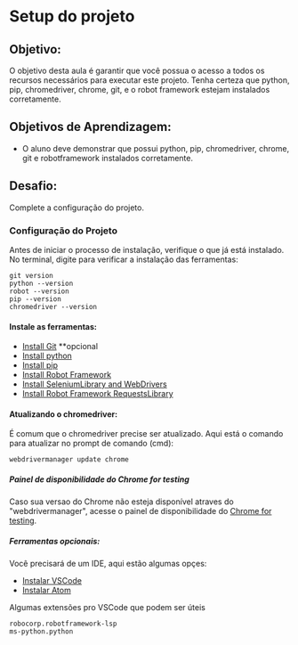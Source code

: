 # Setup do projeto

## Objetivo:
O objetivo desta aula é garantir que você possua o acesso a todos os recursos necessários para executar este projeto. Tenha certeza que python, pip, chromedriver, chrome, git, e o robot framework estejam instalados corretamente. 

## Objetivos de Aprendizagem:

- O aluno deve demonstrar que possui python, pip, chromedriver, chrome, git e robotframework instalados corretamente.

## Desafio:
Complete a configuração do projeto.

### Configuração do Projeto

Antes de iniciar o processo de instalação, verifique o que já está instalado. No terminal, digite para verificar a instalação das ferramentas:

```
git version
python --version
robot --version
pip --version
chromedriver --version
```


#### Instale as ferramentas:
- [Install Git](https://git-scm.com/downloads) **opcional
- [Install python](https://www.python.org/downloads/)
- [Install pip](https://pip.pypa.io/en/stable/installation/)
- [Install Robot Framework](https://pypi.org/project/robotframework/)
- [Install SeleniumLibrary and WebDrivers](http://robotframework.org/SeleniumLibrary/)
- [Install Robot Framework RequestsLibrary](https://pypi.org/project/robotframework-requests/)



#### Atualizando o chromedriver:
É comum que o chromedriver precise ser atualizado. Aqui está o comando para atualizar no prompt de comando (cmd):

```
webdrivermanager update chrome  
```

##### Painel de disponibilidade do Chrome for testing
Caso sua versao do Chrome não esteja disponível atraves do "webdrivermanager", acesse o painel de disponibilidade do [Chrome for testing](https://googlechromelabs.github.io/chrome-for-testing/).

##### Ferramentas opcionais:
Você precisará de um IDE, aqui estão algumas opçes:

- [Instalar VSCode](https://code.visualstudio.com/download)
- [Instalar Atom](https://atom.io/)

Algumas extensões pro VSCode que podem ser úteis

```
robocorp.robotframework-lsp
ms-python.python
```
